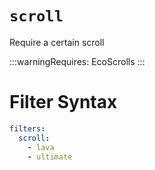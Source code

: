 # `scroll`

Require a certain scroll

:::warningRequires:
EcoScrolls
:::

# Filter Syntax
```yaml
filters:
  scroll:
    - lava
    - ultimate
```
